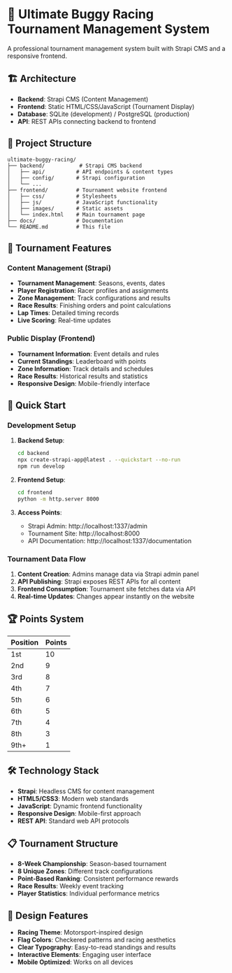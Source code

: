 # 🏁 Ultimate Buggy Racing Tournament Management System

A professional tournament management system built with Strapi CMS and a responsive frontend.

## 🏗️ Architecture

- **Backend**: Strapi CMS (Content Management)
- **Frontend**: Static HTML/CSS/JavaScript (Tournament Display)
- **Database**: SQLite (development) / PostgreSQL (production)
- **API**: REST APIs connecting backend to frontend

## 📁 Project Structure

```
ultimate-buggy-racing/
├── backend/           # Strapi CMS backend
│   ├── api/          # API endpoints & content types
│   ├── config/       # Strapi configuration
│   └── ...
├── frontend/         # Tournament website frontend
│   ├── css/          # Stylesheets
│   ├── js/           # JavaScript functionality
│   ├── images/       # Static assets
│   └── index.html    # Main tournament page
├── docs/             # Documentation
└── README.md         # This file
```

## 🎯 Tournament Features

### Content Management (Strapi)
- **Tournament Management**: Seasons, events, dates
- **Player Registration**: Racer profiles and assignments
- **Zone Management**: Track configurations and results
- **Race Results**: Finishing orders and point calculations
- **Lap Times**: Detailed timing records
- **Live Scoring**: Real-time updates

### Public Display (Frontend)
- **Tournament Information**: Event details and rules
- **Current Standings**: Leaderboard with points
- **Zone Information**: Track details and schedules
- **Race Results**: Historical results and statistics
- **Responsive Design**: Mobile-friendly interface

## 🚀 Quick Start

### Development Setup

1. **Backend Setup**:
   ```bash
   cd backend
   npx create-strapi-app@latest . --quickstart --no-run
   npm run develop
   ```

2. **Frontend Setup**:
   ```bash
   cd frontend
   python -m http.server 8000
   ```

3. **Access Points**:
   - Strapi Admin: http://localhost:1337/admin
   - Tournament Site: http://localhost:8000
   - API Documentation: http://localhost:1337/documentation

### Tournament Data Flow

1. **Content Creation**: Admins manage data via Strapi admin panel
2. **API Publishing**: Strapi exposes REST APIs for all content
3. **Frontend Consumption**: Tournament site fetches data via API
4. **Real-time Updates**: Changes appear instantly on the website

## 🏆 Points System

| Position | Points |
|----------|--------|
| 1st      | 10     |
| 2nd      | 9      |
| 3rd      | 8      |
| 4th      | 7      |
| 5th      | 6      |
| 6th      | 5      |
| 7th      | 4      |
| 8th      | 3      |
| 9th+     | 1      |

## 🛠️ Technology Stack

- **Strapi**: Headless CMS for content management
- **HTML5/CSS3**: Modern web standards
- **JavaScript**: Dynamic frontend functionality
- **Responsive Design**: Mobile-first approach
- **REST API**: Standard web API protocols

## 📋 Tournament Structure

- **8-Week Championship**: Season-based tournament
- **8 Unique Zones**: Different track configurations
- **Point-Based Ranking**: Consistent performance rewards
- **Race Results**: Weekly event tracking
- **Player Statistics**: Individual performance metrics

## 🎨 Design Features

- **Racing Theme**: Motorsport-inspired design
- **Flag Colors**: Checkered patterns and racing aesthetics
- **Clear Typography**: Easy-to-read standings and results
- **Interactive Elements**: Engaging user interface
- **Mobile Optimized**: Works on all devices